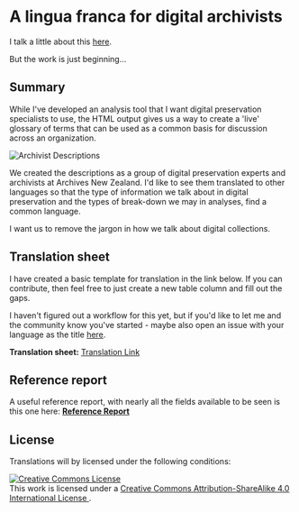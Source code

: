 # A lingua franca for digital archivists

I talk a little about this [here][opf-1].

[opf-1]: http://openpreservation.org/blog/2016/05/24/while-were-on-the-subject-a-few-more-points-of-interest-about-the-siegfrieddroid-analysis-tool/

But the work is just beginning...

## Summary

While I've developed an analysis tool that I want digital preservation
specialists to use, the HTML output gives us a way to create a 'live'
glossary of terms that can be used as a common basis for discussion
across an organization.

![Archivist Descriptions](../../../documentation/archivist-descriptions.png)

We created the descriptions as a group of digital preservation experts and
archivists at Archives New Zealand. I'd like to see them translated to other
languages so that the type of information we talk about in digital preservation
and the types of break-down we may in analyses, find a common language.

I want us to remove the jargon in how we talk about digital collections.

## Translation sheet

I have created a basic template for translation in the link below. If you can
contribute, then feel free to just create a new table column and fill out the
gaps.

I haven't figured out a workflow for this yet, but if you'd like to let me and
the community know you've started - maybe also open an issue with your language
as the title [here][translation-1].

[translation-1]: https://github.com/exponential-decay/droid-siegfried-sqlite-analysis-engine/issues

**Translation sheet:** [Translation Link](https://docs.google.com/spreadsheets/d/1dVsRsXgD9V2GarNHHpf6Tzhrfx99_MXt3LjSSDrNLOY/edit?usp=sharing)

## Reference report

A useful reference report, with nearly all the fields available to be seen is
this one here: [**Reference Report**](https://htmlpreview.github.io/?https://github.com/andreakb/parallel-lines-workshop/blob/master/spencer/droid-siegfried-sqlite-analysis-demo/e1-analysis-report.htm)

## License

Translations will by licensed under the following conditions:

<a rel="license" href="http://creativecommons.org/licenses/by-sa/4.0/">
<img alt="Creative Commons License"
     style="border-width:0"
     src="https://i.creativecommons.org/l/by-sa/4.0/88x31.png" />
</a>
<br />
This work is licensed under a
<a rel="license"
   href="http://creativecommons.org/licenses/by-sa/4.0/">
Creative Commons Attribution-ShareAlike 4.0 International License
</a>.
